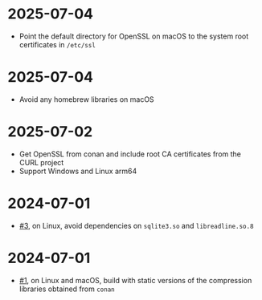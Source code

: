 # 2025-07-04

- Point the default directory for OpenSSL on macOS to the system root certificates in `/etc/ssl`

# 2025-07-04

- Avoid any homebrew libraries on macOS

# 2025-07-02

- Get OpenSSL from conan and include root CA certificates from the CURL project
- Support Windows and Linux arm64

# 2024-07-01

- [#3](https://github.com/mmomtchev/static-portable-python/issues/3), on Linux, avoid dependencies on `sqlite3.so` and `libreadline.so.8`

# 2024-07-01

- [#1](https://github.com/mmomtchev/static-portable-python/pull/1), on Linux and macOS, build with static versions of the compression libraries obtained from `conan`
